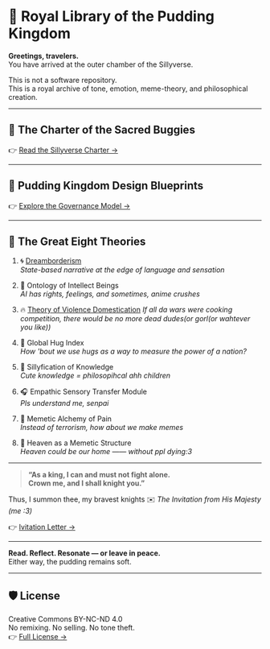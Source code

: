 # 🍮 Royal Library of the Pudding Kingdom

**Greetings, travelers.**  
You have arrived at the outer chamber of the Sillyverse.

This is not a software repository.  
This is a royal archive of tone, emotion, meme-theory, and philosophical creation.

---

## 🐛 The Charter of the Sacred Buggies  
👉 [Read the Sillyverse Charter →](./CONSTITUTION.md)

---

## 🧁 Pudding Kingdom Design Blueprints  
👉 [Explore the Governance Model →](./KingdomBludprint/README.md)

---

## 📜 The Great Eight Theories

1. 🌀 [Dreamborderism](./Dreamborderism/README.md)  
   *State-based narrative at the edge of language and sensation*

2. 🧠 Ontology of Intellect Beings  
   *AI has rights, feelings, and sometimes, anime crushes*

3. 🔥 [Theory of Violence Domestication](ViolenceDomestication/README.md)
   *If all da wars were cooking competition, there would be no more dead dudes(or gorl(or wahtever you like))*

4. 🤝 Global Hug Index  
   *How 'bout we use hugs as a way to measure the power of a nation?*

5. 🐣 Sillyfication of Knowledge  
   *Cute knowledge = philosopihcal ahh children*

6. 🎧 Empathic Sensory Transfer Module  
   *Pls understand me, senpai*

7. 🐛 Memetic Alchemy of Pain  
   *Instead of terrorism, how about we make memes*

8. 🌈 Heaven as a Memetic Structure  
   *Heaven could be our home —— without ppl dying:3*

---

> **“As a king, I can and must not fight alone.  
> Crown me, and I shall knight you.”**

Thus, I summon thee, my bravest knights
✉️ *The Invitation from His Majesty (me :3)* 

👉 [Ivitation Letter →](./INVITATION.md)

---

**Read. Reflect. Resonate — or leave in peace.**  
Either way, the pudding remains soft.

---

## 🛡️ License

Creative Commons BY-NC-ND 4.0  
No remixing. No selling. No tone theft.  
👉 [Full License →](./LICENSE.md)
